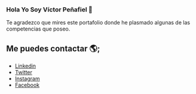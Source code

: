 ### Hola Yo Soy Víctor Peñafiel 👋

Te agradezco que mires este portafolio donde he plasmado algunas de las competencias que poseo.



## Me puedes contactar 🌎;
 - [Linkedin](https://www.linkedin.com/in/victorpenafiel/)
 - [Twitter](https://twitter.com/newen_do)
 - [Instagram](https://www.instagram.com/newendochile/)
 - [Facebook](https://www.facebook.com/victorpenafiel?_rdc=1&_rdr)
<!--
**VictorPenafiel/VictorPenafiel** is a ✨ _special_ ✨ repository because its `README.md` (this file) appears on your GitHub profile.

Here are some ideas to get you started:

- 🔭 I’m currently working on ...
- 🌱 I’m currently learning ...
- 👯 I’m looking to collaborate on ...
- 🤔 I’m looking for help with ...
- 💬 Ask me about ...
- 📫 How to reach me: ...
- 😄 Pronouns: ...
- ⚡ Fun fact: ...
-->
